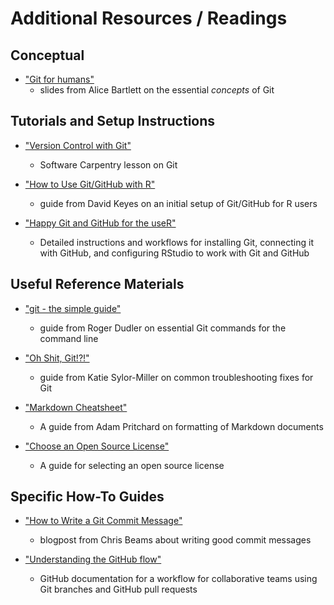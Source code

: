 # Additional Resources / Readings

## Conceptual

* ["Git for humans"](https://speakerdeck.com/alicebartlett/git-for-humans)
  - slides from Alice Bartlett on the essential *concepts* of Git

## Tutorials and Setup Instructions

* ["Version Control with Git"](https://swcarpentry.github.io/git-novice/)
  - Software Carpentry lesson on Git

* ["How to Use Git/GitHub with R"](https://rfortherestofus.com/2021/02/how-to-use-git-github-with-r/)
  - guide from David Keyes on an initial setup of Git/GitHub for R users
 
* ["Happy Git and GitHub for the useR"](https://happygitwithr.com/)
  - Detailed instructions and workflows for installing Git, connecting it with GitHub, and configuring RStudio to work with Git and GitHub
 
## Useful Reference Materials

* ["git - the simple guide"](https://rogerdudler.github.io/git-guide/)
  - guide from Roger Dudler on essential Git commands for the command line

* ["Oh Shit, Git!?!"](https://ohshitgit.com/)
  - guide from Katie Sylor-Miller on common troubleshooting fixes for Git

* ["Markdown Cheatsheet"](https://github.com/adam-p/markdown-here/wiki/Markdown-Cheatsheet)
  - A guide from Adam Pritchard on formatting of Markdown documents

* ["Choose an Open Source License"](https://choosealicense.com/)
  - A guide for selecting an open source license

## Specific How-To Guides

* ["How to Write a Git Commit Message"](https://chris.beams.io/posts/git-commit/)
  - blogpost from Chris Beams about writing good commit messages

* ["Understanding the GitHub flow"](https://guides.github.com/introduction/flow/)
  - GitHub documentation for a workflow for collaborative teams using Git branches and GitHub pull requests

